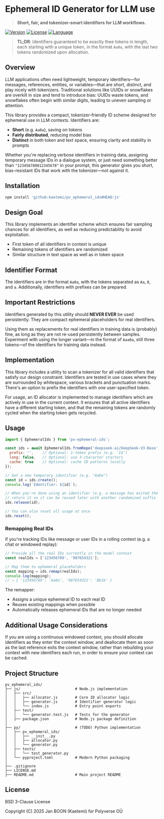# Ephemeral ID Generator for LLM use

> **Short, fair, and tokenizer-smart identifiers for LLM workflows.**

[![Version](https://img.shields.io/badge/version-1.0.0-blue.svg)](#)
[![License](https://img.shields.io/badge/license-BSD--3--Clause-green.svg)](#)
[![Language](https://img.shields.io/badge/language-Node.js-yellow.svg)](#)

> **TL;DR**: Identifiers guaranteed to be exactly thee tokens in length, each starting with a unique token, in the format `Aa0a`, with the last two tokens randomized upon allocation.

## Overview

LLM applications often need lightweight, temporary identifiers—for messages, references, entities, or variables—that are short, distinct, and play nicely with tokenizers. Traditional solutions like UUIDs or snowflakes are overkill in size and tend to introduce bias: UUIDs waste tokens, and snowflakes often begin with similar digits, leading to uneven sampling or attention.

This library provides a compact, tokenizer-friendly ID scheme designed for ephemeral use in LLM contexts. Identifiers are:
- **Short** (e.g. `Aa0a`), saving on tokens
- **Fairly distributed**, reducing model bias
- **Distinct** in both token and text space, ensuring clarity and stability in prompts

Whether you're replacing verbose identifiers in training data, assigning temporary message IDs in a dialogue system, or just need something better than `"123456789012345678"` in your prompt, this generator gives you short, bias-resistant IDs that work with the tokenizer—not against it.

## Installation

```bash
npm install 'github:kaetemi/pv_ephemeral_ids#HEAD:js'
```

## Design Goal

This library implements an identifier scheme which ensures fair sampling chances for all identifiers, as well as reducing predictability to avoid exploitation.

- First token of all identifiers in context is unique
- Remaining tokens of identifiers are randomized
- Similar structure in text space as well as in token space

## Identifier Format

The identifiers are in the format `Aa0a`, with the tokens separated as `Aa`, `0`, and `a`. Additionally, identifiers with prefixes can be prepared.

## Important Restrictions

Identifiers generated by this utility should **NEVER EVER** be used persistently. They are compact ephemeral placeholders for real identifiers.

Using them as replacements for real identifiers in training data is (probably) fine, as long as they are not re-used persistently between samples. Experiment with using the longer variant—in the format of `Aaa0a`, still three tokens—of the identifiers for training data instead.

## Implementation

This library includes a utility to scan a tokenizer for all valid identifiers that satisfy our design constraint. Identifiers are tested in use cases where they are surrounded by whitespace, various brackets and punctuation marks. There's an option to prefix the identifiers with one user-specified token.

For usage, an ID allocator is implemented to manage identifiers which are actively in use in the current context. It ensures that all active identifiers have a different starting token, and that the remaining tokens are randomly cycled when the starting token gets recycled.

## Usage

```js
import { EphemeralIds } from 'pv-ephemeral-ids';

const ids = await EphemeralIds.fromRepo('deepseek-ai/DeepSeek-V3-Base', {
  prefix: '',    // Optional: 1-token prefix (e.g. 'Id')
  long: false,   // Optional: use 3-character starters
  cache: true    // Optional: cache ID patterns locally
});

// Get a new temporary identifier (e.g. "Aa0a")
const id = ids.create();
console.log(`Identifier: ${id}`);

// When you're done using an identifier (e.g. a message has exited the context),
// return it so it can be reused later with another randomized suffix
ids.release(id);

// You can also reset all usage at once
ids.reset();
```

### Remapping Real IDs

If you're tracking IDs like message or user IDs in a rolling context (e.g. a chat or windowed replay):

```js
// Provide all the real IDs currently in the model context
const realIds = ['123456789', '987654321'];

// Map them to ephemeral placeholders
const mapping = ids.remap(realIds);
console.log(mapping);
// → { '123456789': 'Aa0a', '987654321': 'Bb1b' }
```

The remapper:

- Assigns a unique ephemeral ID to each real ID
- Reuses existing mappings when possible
- Automatically releases ephemeral IDs that are no longer needed

## Additional Usage Considerations

If you are using a continuous windowed context, you should allocate identifiers as they enter the context window, and deallocate them as soon as the last reference exits the context window, rather than rebuilding your context with new identifiers each run, in order to ensure your context can be cached.

## Project Structure

```
pv_ephemeral_ids/
├── js/                         # Node.js implementation
│   ├── src/
│   │   ├── allocator.js        # Core ID allocator logic
│   │   ├── generator.js        # Identifier generator logic
│   │   └── index.js            # Entry point exports
│   ├── test/
│   │   └── generator.test.js   # Tests for the generator
│   ├── package.json            # Node.js package definition
│
├── py/                         # (TODO) Python implementation
│   ├── pv_ephemeral_ids/
│   │   ├── __init__.py
│   │   ├── allocator.py
│   │   └── generator.py
│   ├── tests/
│   │   └── test_generator.py
│   └── pyproject.toml          # Modern Python packaging
│
├── .gitignore
├── LICENSE.md
├── README.md                   # Main project README
```

## License

BSD 3-Clause License

Copyright (C) 2025 Jan BOON (Kaetemi) for Polyverse OÜ
